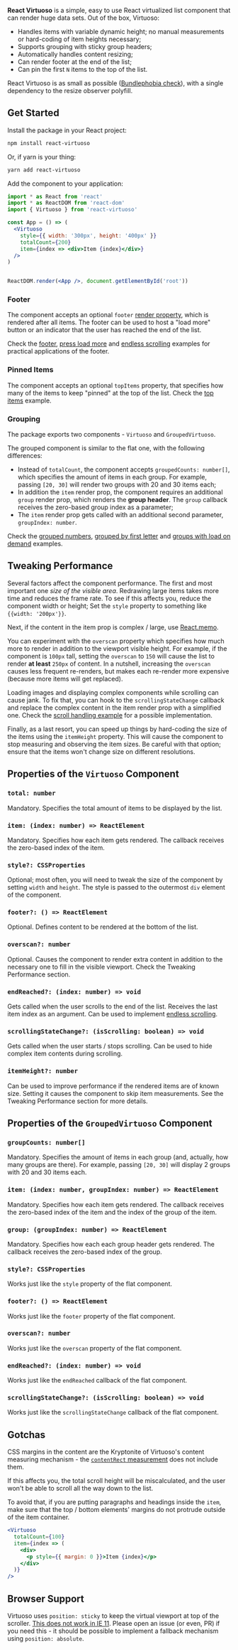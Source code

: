 **React Virtuoso** is a simple, easy to use React virtualized list component that can render huge data sets. 
Out of the box, Virtuoso:

- Handles items with variable dynamic height; no manual measurements or hard-coding of item heights necessary;
- Supports grouping with sticky group headers;
- Automatically handles content resizing;
- Can render footer at the end of the list;
- Can pin the first `N` items to the top of the list.

React Virtuoso is as small as possible ([Bundlephobia check](https://bundlephobia.com/result?p=react-virtuoso)), 
with a single dependency to the resize observer polyfill.

## Get Started

Install the package in your React project:

```sh
npm install react-virtuoso
```

Or, if yarn is your thing:

```sh
yarn add react-virtuoso
```

Add the component to your application:

```jsx
import * as React from 'react'
import * as ReactDOM from 'react-dom'
import { Virtuoso } from 'react-virtuoso'

const App = () => (
  <Virtuoso 
    style={{ width: '300px', height: '400px' }} 
    totalCount={200} 
    item={index => <div>Item {index}</div>} 
  />
)


ReactDOM.render(<App />, document.getElementById('root'))
```

### Footer

The component accepts an optional 
`footer` [render property](https://reactjs.org/docs/render-props.html), 
which is rendered after all items. 
The footer can be used to host a "load more" button 
or an indicator that the user has reached the end of the list.

Check the [footer](/footer), [press load more](/press-to-load-more) and [endless scrolling](/endless-scrolling) examples for practical applications of the footer.

### Pinned Items

The component accepts an optional `topItems` property, that specifies 
how many of the items to keep "pinned" at the top of the list.  Check the [top items](/top-items) example.

### Grouping

The package exports two components - `Virtuoso` and `GroupedVirtuoso`. 

The grouped component is similar to the flat one, with the following differences:

* Instead of `totalCount`, the component accepts `groupedCounts: number[]`, which specifies the amount of items in each group. 
  For example, passing `[20, 30]` will render two groups with 20 and 30 items each;
* In addition the `item` render prop, the component requires an additional `group` render prop, 
  which renders the **group header**. The `group` callback receives the zero-based group index as a parameter;
* The `item` render prop gets called with an additional second parameter, `groupIndex: number`.

Check the 
[grouped numbers](/grouped-numbers), 
[grouped by first letter](/grouped-by-first-letter) and 
[groups with load on demand](/grouped-with-load-on-demand) 
examples. 

## Tweaking Performance

Several factors affect the component performance. 
The first and most important one _size of the visible area_. 
Redrawing large items takes more time and reduces the frame rate. 
To see if this affects you, reduce the component width or height; Set the `style` property 
to something like `{{width: '200px'}}`.

Next, if the content in the item prop is complex / large, 
use [React.memo](https://reactjs.org/docs/react-api.html#reactmemo).

You can experiment with the `overscan` property which specifies 
how much more to render in addition to the viewport visible height. 
For example, if the component is `100px` tall, setting the `overscan` 
to `150` will cause the list to render **at least** `250px` of content. 
In a nutshell, increasing the `overscan` causes less frequent re-renders, 
but makes each re-render more expensive (because more items will get replaced).

Loading images and displaying complex components while scrolling can cause jank. 
To fix that, you can hook to the `scrollingStateChange` callback and replace 
the complex content in the item render prop with a simplified one. 
Check the [scroll handling example](/scroll-handling) for a possible implementation.

Finally, as a last resort, you can speed up things by hard-coding the size of the items using the `itemHeight` property. This will cause the component to stop measuring and observing the item sizes. Be careful with that option; ensure that the items won't change size on different resolutions.

## Properties of the `Virtuoso` Component

### `total: number`

Mandatory. Specifies the total amount of items to be displayed by the list.

### `item: (index: number) => ReactElement`

Mandatory. Specifies how each item gets rendered. The callback receives the zero-based index of the item.

### `style?: CSSProperties`

Optional; most often, you will need to tweak the size of the component by setting `width` and `height`.
The style is passed to the outermost `div` element of the component.

### `footer?: () => ReactElement`

Optional. Defines content to be rendered at the bottom of the list.

### `overscan?: number`

Optional. Causes the component to render extra content in addition to the necessary one to fill in the visible viewport.
Check the Tweaking Performance section.

### `endReached?: (index: number) => void`

Gets called when the user scrolls to the end of the list.
Receives the last item index as an argument. Can be used to implement [endless scrolling](/endless-scrolling).

### `scrollingStateChange?: (isScrolling: boolean) => void`

Gets called when the user starts / stops scrolling. Can be used to hide complex item contents during scrolling.

### `itemHeight?: number`

Can be used to improve performance if the rendered items are of known size. Setting it causes the component to skip item measurements. See the Tweaking Performance section for more details.

## Properties of the `GroupedVirtuoso` Component

### `groupCounts: number[]`

Mandatory. Specifies the amount of items in each group (and, actually, how many groups are there). For example, passing `[20, 30]` will display 2 groups with 20 and 30 items each.

### `item: (index: number, groupIndex: number) => ReactElement`

Mandatory. Specifies how each item gets rendered. The callback receives the zero-based index of the item and the index of the group of the item.

### `group: (groupIndex: number) => ReactElement`

Mandatory. Specifies how each each group header gets rendered. The callback receives the zero-based index of the group.

### `style?: CSSProperties`

Works just like the `style` property of the flat component.

### `footer?: () => ReactElement`

Works just like the `footer` property of the flat component.

### `overscan?: number`

Works just like the `overscan` property of the flat component.

### `endReached?: (index: number) => void`

Works just like the `endReached` callback of the flat component.

### `scrollingStateChange?: (isScrolling: boolean) => void`

Works just like the `scrollingStateChange` callback of the flat component.

## Gotchas

CSS margins in the content are the Kryptonite of Virtuoso's content measuring mechanism - the [`contentRect` measurement](https://developer.mozilla.org/en-US/docs/Web/API/ResizeObserver) does not include them.

If this affects you, the total scroll height will be miscalculated, and the user won't be able to scroll all the way down to the list.

To avoid that, if you are putting paragraphs and headings inside the `item`, make sure that the top / bottom elements' margins do not protrude outside of the item container.

```jsx
<Virtuoso
  totalCount={100}
  item={index => (
    <div>
      <p style={{ margin: 0 }}>Item {index}</p>
    </div>
  )}
/>
```

## Browser Support

Virtuoso uses `position: sticky` to keep the virtual viewport at top of the scroller.
[This does not work in IE 11](https://caniuse.com/#feat=css-sticky).
Please open an issue (or even, PR) if you need this - it should be possible to implement a fallback mechanism using `position: absolute`.

